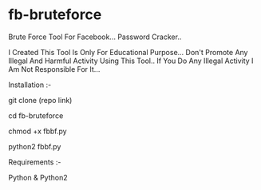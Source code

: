 # fb-bruteforce
Brute Force Tool For Facebook... Password Cracker..

I Created This Tool Is Only For Educational Purpose... Don't Promote Any Illegal And Harmful Activity Using This Tool.. If You Do Any Illegal Activity I Am Not Responsible For It...

Installation :-

git clone (repo link)

cd fb-bruteforce

chmod +x fbbf.py

python2 fbbf.py

Requirements :-

Python & Python2
